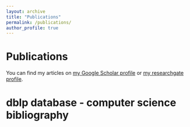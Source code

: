 ```yaml
---
layout: archive
title: "Publications"
permalink: /publications/
author_profile: true
---
```


<!-- {% if site.author.googlescholar %}
  <div class="wordwrap">You can find my articles on <a href="{{site.author.googlescholar}}">my Google Scholar profile</a> or <a href="{{site.author.researchgate}}">my researchgate profile</a>.</div>
{% endif %} -->


# Publications

You can find my articles on [my Google Scholar profile](https://scholar.google.fr/citations?user=VBv7cPQAAAAJ&hl=fr) or [my researchgate profile](https://www.researchgate.net/profile/Fabien-Casenave).



# dblp database - computer science bibliography

<script src="https://bibbase.org/show?bib=https://dblp.org/pid/136/6770.bib&noBootstrap=1&jsonp=1"></script>

<!-- {% include base_path %}

{% for post in site.publications reversed %}
  {% include archive-single.html %}
{% endfor %} -->
